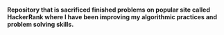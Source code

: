 #### Repository that is sacrificed finished problems on popular site called HackerRank where I have been improving my algorithmic practices and problem solving skills.  
